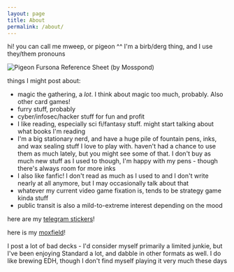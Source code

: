 ```yaml
---
layout: page
title: About
permalink: /about/
---
```


hi! you can call me mweep, or pigeon ^^ I'm a birb/derg thing, and I use
they/them pronouns

![Pigeon Fursona Reference Sheet (by Mosspond)](/assets/images/refsheet_pigeon-mosspond.png)

things I might post about:

- magic the gathering, a *lot*. I think about magic too much, probably. Also
other card games!
- furry stuff, probably
- cyber/infosec/hacker stuff for fun and profit
- I like reading, especially sci fi/fantasy stuff. might start talking about
what books I'm reading
- I'm a big stationary nerd, and have a huge pile of fountain pens, inks, and
wax sealing stuff I love to play with. haven't had a chance to use them as much
lately, but you might see some of that. I don't buy as much new stuff as
I used to though, I'm happy with my pens - though there's always room for more
inks
- I also like fanfic! I don't read as much as I used to and I don't write
nearly at all anymore, but I may occasionally talk about that
- whatever my current video game fixation is, tends to be strategy game kinda
  stuff
- public transit is also a mild-to-extreme interest depending on the mood

here are my [telegram stickers](https://telegram.me/addstickers/mweepigeon)!

here is my [moxfield](https://www.moxfield.com/users/mweepigeon)!

I post a lot of bad decks - I'd consider myself primarily a limited junkie,
but I've been enjoying Standard a lot, and dabble in other formats as well. I
do like brewing EDH, though I don't find myself playing it very much these days
